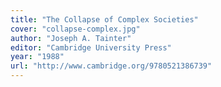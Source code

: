 ```yaml
---
title: "The Collapse of Complex Societies"
cover: "collapse-complex.jpg"
author: "Joseph A. Tainter"
editor: "Cambridge University Press"
year: "1988"
url: "http://www.cambridge.org/9780521386739"
---
```

